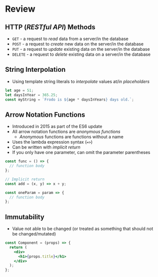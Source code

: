 # Review

## HTTP (_RESTful API_) Methods

- `GET` - a request to _read_ data from a server/in the database
- `POST` - a request to _create_ new data on the server/in the database
- `PUT` - a request to _update_ existing data on the server/in the database
- `DELETE` - a request to _delete_ existing data on a server/in the database

## String Interpolation

- Using template string literals to _interpolate_ values at/in _placeholders_

```js
let age = 51;
let daysInYear = 365.25;
const myString = `Frodo is ${age * daysInYears} days old.`;
```

## Arrow Notation Functions

- Introduced in 2015 as part of the ES6 update
- All arrow notation functions are _anonymous functions_
  - _Anonymous_ functions are functions without a name
- Uses the lambda expression syntax (`=>`)
- Can be written with _implicit return_
- If you only have one parameter, can omit the parameter parentheses

```js
const func = () => {
  // function body
};

// Implicit return
const add = (x, y) => x + y;

const oneParam = param => {
  // function body
};
```

## Immutability

- Value not able to be changed (or treated as something that should not be changed/mutated)

```jsx
const Component = (props) => {
  return (
    <div>
      <h1>{props.title}</h1>
    </div>
  );
};
```
